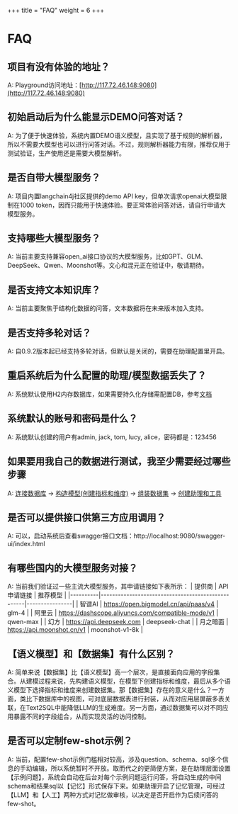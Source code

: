 +++
title = "FAQ"
weight = 6
+++

# FAQ

## 项目有没有体验的地址？

A: Playground访问地址：[http://117.72.46.148:9080](http://117.72.46.148:9080)

## 初始启动后为什么能显示DEMO问答对话？

A: 为了便于快速体验，系统内置DEMO语义模型，且实现了基于规则的解析器，所以不需要大模型也可以进行问答对话。不过，规则解析器能力有限，推荐仅用于测试验证，生产使用还是需要大模型解析。

## 是否自带大模型服务？

A: 项目内置langchain4j社区提供的demo API key，但单次请求openai大模型限制在1000 token，因而只能用于快速体验。要正常体验问答对话，请自行申请大模型服务。

## 支持哪些大模型服务？

A: 当前主要支持兼容open_ai接口协议的大模型服务，比如GPT、GLM、DeepSeek、Qwen、Moonshot等。文心和混元正在验证中，敬请期待。

## 是否支持文本知识库？

A: 当前主要聚焦于结构化数据的问答，文本数据将在未来版本加入支持。

## 是否支持多轮对话？

A: 自0.9.2版本起已经支持多轮对话，但默认是关闭的，需要在助理配置里开启。

## 重启系统后为什么配置的助理/模型数据丢失了？

A: 系统默认使用H2内存数据库，如果需要持久化存储需配置DB，参考[文档](https://supersonicbi.github.io/docs/%E7%B3%BB%E7%BB%9F%E9%83%A8%E7%BD%B2/%E9%85%8D%E7%BD%AEdb/)

## 系统默认的账号和密码是什么？

A: 系统默认创建的用户有admin, jack, tom, lucy, alice，密码都是：123456

## 如果要用我自己的数据进行测试，我至少需要经过哪些步骤

A: [连接数据库](https://supersonicbi.github.io/docs/headless-bi/%E8%BF%9E%E6%8E%A5%E6%95%B0%E6%8D%AE%E5%BA%93/) 
-> [构造模型(创建指标和维度)](http://supersonicbi.github.io/docs/headless-bi/%E6%9E%84%E5%BB%BA%E6%A8%A1%E5%9E%8B/) 
-> [组装数据集](http://supersonicbi.github.io/docs/headless-bi/%E7%BB%84%E8%A3%85%E6%95%B0%E6%8D%AE%E9%9B%86/)
-> [创建助理和工具](http://supersonicbi.github.io/docs/chat-bi/%E9%85%8D%E7%BD%AE%E5%8A%A9%E7%90%86/)

## 是否可以提供接口供第三方应用调用？
A: 可以，启动系统后查看swagger接口文档：http://localhost:9080/swagger-ui/index.html

## 有哪些国内的大模型服务对接？
A: 当前我们验证过一些主流大模型服务，其申请链接如下表所示：
| 提供商   | API申请链接                                       | 推荐模型       |
|----------|---------------------------------------------------|----------------|
| 智谱AI   | https://open.bigmodel.cn/api/paas/v4              | glm-4          |
| 阿里云   | https://dashscope.aliyuncs.com/compatible-mode/v1 | qwen-max       |
| 幻方     | https://api.deepseek.com                          | deepseek-chat  |
| 月之暗面 | https://api.moonshot.cn/v1                        | moonshot-v1-8k |

## 【语义模型】和【数据集】有什么区别？
A: 简单来说【数据集】比【语义模型】高一个层次，是直接面向应用的字段集合。从建模过程来说，先构建语义模型，在模型下创建指标和维度，最后从多个语义模型下选择指标和维度来创建数据集。那【数据集】存在的意义是什么？一方面，类比下数据库中的视图，可对底层数据表进行封装，从而对应用层屏蔽多表关联，在Text2SQL中能降低LLM的生成难度。另一方面，通过数据集可以对不同应用暴露不同的字段组合，从而实现灵活的访问控制。

## 是否可以定制few-shot示例？
A: 当前，配置few-shot示例门槛相对较高，涉及question、schema、sql多个信息的手动编辑，所以系统暂时不开放。取而代之的更简便方案，是在助理层面设置【示例问题】，系统会自动在后台对每个示例问题运行问答，将自动生成的中间schema和结果sql以【记忆】形式保存下来。如果助理开启了记忆管理，可经过【LLM】和【人工】两种方式对记忆做审核，以决定是否开启作为后续问答的few-shot。